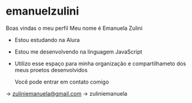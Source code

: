 # emanuelzulini

Boas vindas o meu perfil 
Meu nome é Emanuela Zulini

- Estou estudando na Alura
- Estou me desenvolvendo na linguagem JavaScript
- Utilizo esse espaço para minha organização e compartilhameto dos meus proetos desenvolvidos

  Você pode entrar em contato comigo

-> zuliniemanuela@gmail.com
-> zuliniemanuela
